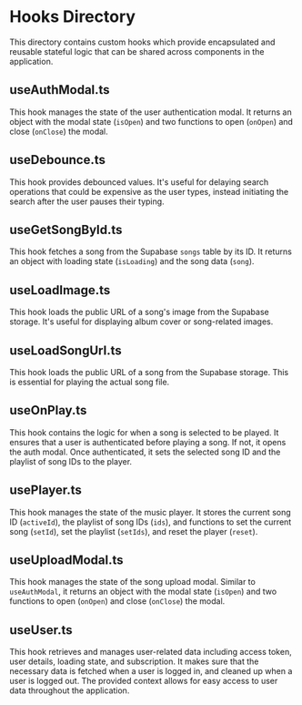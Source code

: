 # **Hooks Directory**

This directory contains custom hooks which provide encapsulated and reusable stateful logic that can be shared across components in the application.

## **useAuthModal.ts**
This hook manages the state of the user authentication modal. It returns an object with the modal state (`isOpen`) and two functions to open (`onOpen`) and close (`onClose`) the modal.

## **useDebounce.ts**
This hook provides debounced values. It's useful for delaying search operations that could be expensive as the user types, instead initiating the search after the user pauses their typing.

## **useGetSongById.ts**
This hook fetches a song from the Supabase `songs` table by its ID. It returns an object with loading state (`isLoading`) and the song data (`song`).

## **useLoadImage.ts**
This hook loads the public URL of a song's image from the Supabase storage. It's useful for displaying album cover or song-related images.

## **useLoadSongUrl.ts**
This hook loads the public URL of a song from the Supabase storage. This is essential for playing the actual song file.

## **useOnPlay.ts**
This hook contains the logic for when a song is selected to be played. It ensures that a user is authenticated before playing a song. If not, it opens the auth modal. Once authenticated, it sets the selected song ID and the playlist of song IDs to the player.

## **usePlayer.ts**
This hook manages the state of the music player. It stores the current song ID (`activeId`), the playlist of song IDs (`ids`), and functions to set the current song (`setId`), set the playlist (`setIds`), and reset the player (`reset`).

## **useUploadModal.ts**
This hook manages the state of the song upload modal. Similar to `useAuthModal`, it returns an object with the modal state (`isOpen`) and two functions to open (`onOpen`) and close (`onClose`) the modal.

## **useUser.ts**
This hook retrieves and manages user-related data including access token, user details, loading state, and subscription. It makes sure that the necessary data is fetched when a user is logged in, and cleaned up when a user is logged out. The provided context allows for easy access to user data throughout the application.